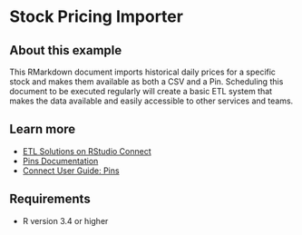 # Stock Pricing Importer

## About this example

This RMarkdown document imports historical daily prices for a specific stock and makes them available as both a CSV and a Pin. Scheduling this document to be executed regularly will create a basic ETL system that makes the data available and easily accessible to other services and teams.


## Learn more

* [ETL Solutions on RStudio Connect](https://solutions.rstudio.com/examples/apps/output-file-etl/)
* [Pins Documentation](https://rstudio.github.io/pins/)
* [Connect User Guide: Pins](https://docs.rstudio.com/connect/user/pins/)

## Requirements

* R version 3.4 or higher

<!-- NOTE: this file is generated -->
